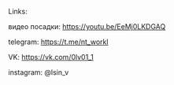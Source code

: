 Links:

  видео посадки: 
                https://youtu.be/EeMj0LKDGAQ

  telegram: https://t.me/nt_workl
  
  VK: https://vk.com/0lv01_1
  
  instagram: @lsin_v
  

